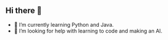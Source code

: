 ## Hi there 👋

- 🌱 I’m currently learning Python and Java.
- 🤔 I’m looking for help with learning to code and making an AI.

<!--
**BigLeo910/BigLeo910** is a ✨ _special_ ✨ repository because its `README.md` (this file) appears on your GitHub profile.

Here are some ideas to get you started:

- 🔭 I’m currently working on ...
- 👯 I’m looking to collaborate on ...
- 💬 Ask me about ...
- 📫 How to reach me: ...
- 😄 Pronouns: ...
- ⚡ Fun fact: ...
-->
